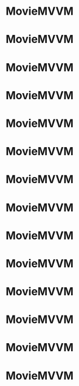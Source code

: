 # MovieMVVM
# MovieMVVM
# MovieMVVM
# MovieMVVM
# MovieMVVM
# MovieMVVM
# MovieMVVM
# MovieMVVM
# MovieMVVM
# MovieMVVM
# MovieMVVM
# MovieMVVM
# MovieMVVM
# MovieMVVM
